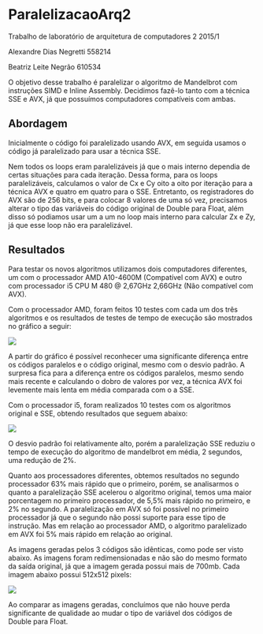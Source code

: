 # ParalelizacaoArq2
Trabalho de laboratório de arquitetura de computadores 2 2015/1

Alexandre Dias Negretti 558214

Beatriz Leite Negrão    610534

O objetivo desse trabalho é paralelizar o algoritmo de Mandelbrot com instruções SIMD e Inline Assembly. Decidimos fazê-lo tanto com a técnica SSE e AVX, já que possuímos computadores compatíveis com ambas.

## Abordagem

Inicialmente o código foi paralelizado usando AVX, em seguida usamos o código já paralelizado para usar a técnica SSE.

Nem todos os loops eram paralelizáveis já que o mais interno dependia de certas situações para cada iteração. Dessa  forma, para os loops paralelizáveis, calculamos o valor de Cx e Cy oito a oito por iteração para a técnica AVX e quatro em quatro para o SSE. Entretanto, os registradores do AVX são de 256 bits, e para colocar 8 valores de uma só vez, precisamos alterar o tipo das variáveis do código original de Double para Float, além disso só podiamos usar um a um no loop mais interno para calcular Zx e Zy, já que esse loop não era paralelizável.

## Resultados

Para testar os novos algoritmos utilizamos dois computadores diferentes, um com o processador AMD A10-4600M (Compatível com AVX) e outro com processador i5 CPU M 480 @ 2,67GHz 2,66GHz (Não compatível com AVX).

Com o processador AMD, foram feitos 10 testes com cada um dos três algoritmos e os resultados de testes de tempo de execução são mostrados no gráfico a seguir:

![](http://i.imgur.com/FIOG0Ry.png?1)

A partir do gráfico é possível reconhecer uma significante diferença entre os códigos paralelos e o código original, mesmo com o desvio padrão. A surpresa fica para a diferença entre os códigos paralelos, mesmo sendo mais recente e calculando o dobro de valores por vez, a técnica AVX foi levemente mais lenta em média comparada com o a SSE.

Com o processador i5, foram realizados 10 testes com os algoritmos original e SSE, obtendo resultados que seguem abaixo:

![](http://i62.tinypic.com/2hyl82p.png) 

O desvio padrão foi relativamente alto, porém a paralelização SSE reduziu o tempo de execução do algoritmo de mandelbrot em média, 2 segundos, uma redução de 2%.

Quanto aos processadores diferentes, obtemos resultados no segundo processador 63% mais rápido que o primeiro, porém, se analisarmos o quanto a paralelização SSE acelerou o algoritmo original, temos uma maior porcentagem no primeiro processador, de 5,5% mais rápido no primeiro, e 2% no segundo.
A paralelização em AVX só foi possível no primeiro processador já que o segundo não possi suporte para esse tipo de instrução.
Mas em relação ao processador AMD, o algoritmo paralelizado em AVX foi 5% mais rápido em relação ao original.

As imagens geradas pelos 3 códigos são idênticas, como pode ser visto abaixo. As imagens foram redimensionadas e não são do mesmo formato da saída original, já que a imagem gerada possui mais de 700mb. Cada imagem abaixo possui 512x512 pixels:

![](http://i62.tinypic.com/2ziocxy.png)

Ao comparar as imagens geradas, concluímos que não houve perda significante de qualidade ao mudar o tipo de variável dos códigos de Double para Float.

